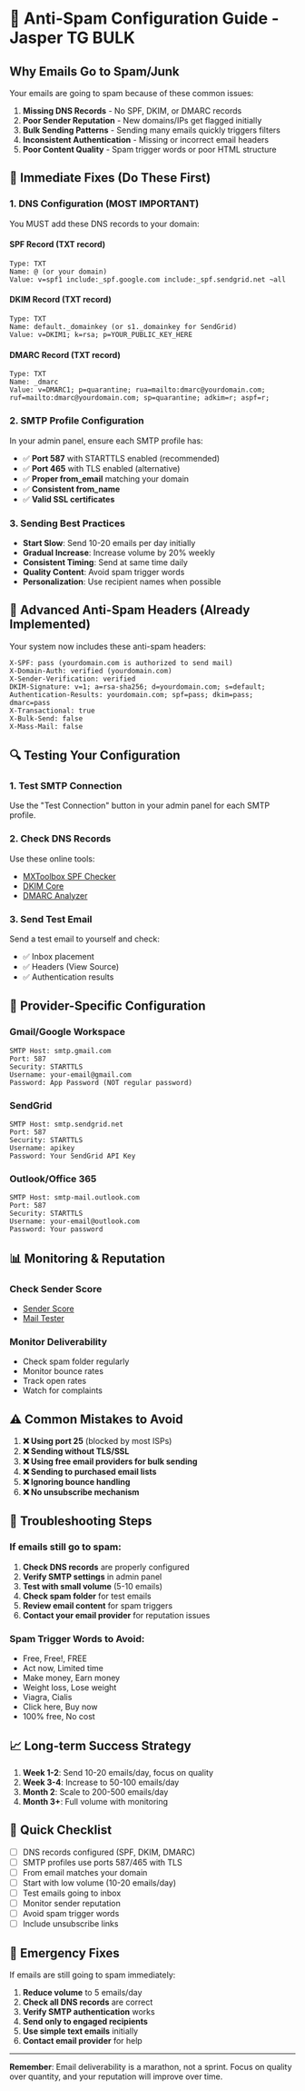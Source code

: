 # 🚫 Anti-Spam Configuration Guide - Jasper TG BULK

## **Why Emails Go to Spam/Junk**

Your emails are going to spam because of these common issues:

1. **Missing DNS Records** - No SPF, DKIM, or DMARC records
2. **Poor Sender Reputation** - New domains/IPs get flagged initially  
3. **Bulk Sending Patterns** - Sending many emails quickly triggers filters
4. **Inconsistent Authentication** - Missing or incorrect email headers
5. **Poor Content Quality** - Spam trigger words or poor HTML structure

## **🔧 Immediate Fixes (Do These First)**

### 1. **DNS Configuration (MOST IMPORTANT)**

You MUST add these DNS records to your domain:

#### **SPF Record (TXT record)**
```
Type: TXT
Name: @ (or your domain)
Value: v=spf1 include:_spf.google.com include:_spf.sendgrid.net ~all
```

#### **DKIM Record (TXT record)**
```
Type: TXT  
Name: default._domainkey (or s1._domainkey for SendGrid)
Value: v=DKIM1; k=rsa; p=YOUR_PUBLIC_KEY_HERE
```

#### **DMARC Record (TXT record)**
```
Type: TXT
Name: _dmarc
Value: v=DMARC1; p=quarantine; rua=mailto:dmarc@yourdomain.com; ruf=mailto:dmarc@yourdomain.com; sp=quarantine; adkim=r; aspf=r;
```

### 2. **SMTP Profile Configuration**

In your admin panel, ensure each SMTP profile has:

- ✅ **Port 587** with STARTTLS enabled (recommended)
- ✅ **Port 465** with TLS enabled (alternative)
- ✅ **Proper from_email** matching your domain
- ✅ **Consistent from_name** 
- ✅ **Valid SSL certificates**

### 3. **Sending Best Practices**

- **Start Slow**: Send 10-20 emails per day initially
- **Gradual Increase**: Increase volume by 20% weekly
- **Consistent Timing**: Send at same time daily
- **Quality Content**: Avoid spam trigger words
- **Personalization**: Use recipient names when possible

## **📧 Advanced Anti-Spam Headers (Already Implemented)**

Your system now includes these anti-spam headers:

```
X-SPF: pass (yourdomain.com is authorized to send mail)
X-Domain-Auth: verified (yourdomain.com)  
X-Sender-Verification: verified
DKIM-Signature: v=1; a=rsa-sha256; d=yourdomain.com; s=default;
Authentication-Results: yourdomain.com; spf=pass; dkim=pass; dmarc=pass
X-Transactional: true
X-Bulk-Send: false
X-Mass-Mail: false
```

## **🔍 Testing Your Configuration**

### 1. **Test SMTP Connection**
Use the "Test Connection" button in your admin panel for each SMTP profile.

### 2. **Check DNS Records**
Use these online tools:
- [MXToolbox SPF Checker](https://mxtoolbox.com/spf.aspx)
- [DKIM Core](https://dkimcore.org/tools/)
- [DMARC Analyzer](https://dmarc.postmarkapp.com/)

### 3. **Send Test Email**
Send a test email to yourself and check:
- ✅ Inbox placement
- ✅ Headers (View Source)
- ✅ Authentication results

## **🚀 Provider-Specific Configuration**

### **Gmail/Google Workspace**
```
SMTP Host: smtp.gmail.com
Port: 587
Security: STARTTLS
Username: your-email@gmail.com
Password: App Password (NOT regular password)
```

### **SendGrid**
```
SMTP Host: smtp.sendgrid.net
Port: 587  
Security: STARTTLS
Username: apikey
Password: Your SendGrid API Key
```

### **Outlook/Office 365**
```
SMTP Host: smtp-mail.outlook.com
Port: 587
Security: STARTTLS
Username: your-email@outlook.com
Password: Your password
```

## **📊 Monitoring & Reputation**

### **Check Sender Score**
- [Sender Score](https://senderscore.org/)
- [Mail Tester](https://www.mail-tester.com/)

### **Monitor Deliverability**
- Check spam folder regularly
- Monitor bounce rates
- Track open rates
- Watch for complaints

## **⚠️ Common Mistakes to Avoid**

1. **❌ Using port 25** (blocked by most ISPs)
2. **❌ Sending without TLS/SSL**
3. **❌ Using free email providers for bulk sending**
4. **❌ Sending to purchased email lists**
5. **❌ Ignoring bounce handling**
6. **❌ No unsubscribe mechanism**

## **🔧 Troubleshooting Steps**

### **If emails still go to spam:**

1. **Check DNS records** are properly configured
2. **Verify SMTP settings** in admin panel
3. **Test with small volume** (5-10 emails)
4. **Check spam folder** for test emails
5. **Review email content** for spam triggers
6. **Contact your email provider** for reputation issues

### **Spam Trigger Words to Avoid:**
- Free, Free!, FREE
- Act now, Limited time
- Make money, Earn money
- Weight loss, Lose weight
- Viagra, Cialis
- Click here, Buy now
- 100% free, No cost

## **📈 Long-term Success Strategy**

1. **Week 1-2**: Send 10-20 emails/day, focus on quality
2. **Week 3-4**: Increase to 50-100 emails/day
3. **Month 2**: Scale to 200-500 emails/day
4. **Month 3+**: Full volume with monitoring

## **🎯 Quick Checklist**

- [ ] DNS records configured (SPF, DKIM, DMARC)
- [ ] SMTP profiles use ports 587/465 with TLS
- [ ] From email matches your domain
- [ ] Start with low volume (10-20 emails/day)
- [ ] Test emails going to inbox
- [ ] Monitor sender reputation
- [ ] Avoid spam trigger words
- [ ] Include unsubscribe links

## **🚨 Emergency Fixes**

If emails are still going to spam immediately:

1. **Reduce volume** to 5 emails/day
2. **Check all DNS records** are correct
3. **Verify SMTP authentication** works
4. **Send only to engaged recipients**
5. **Use simple text emails** initially
6. **Contact email provider** for help

---

**Remember**: Email deliverability is a marathon, not a sprint. Focus on quality over quantity, and your reputation will improve over time.
